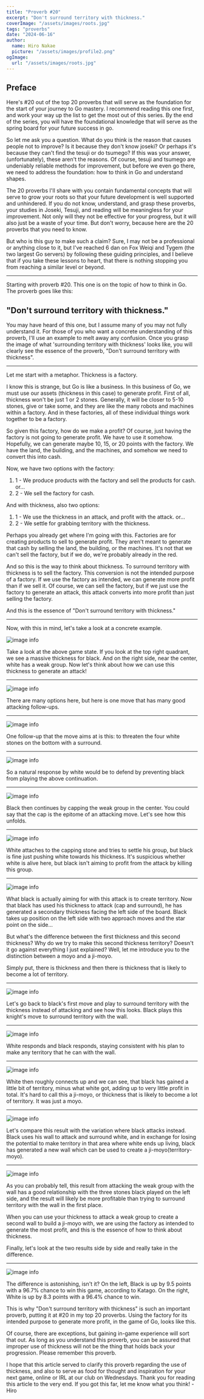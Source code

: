 ```yaml
---
title: "Proverb #20"
excerpt: "Don't surround territory with thickness."
coverImage: "/assets/images/roots.jpg"
tags: "proverbs"
date: "2024-06-16"
author:
  name: Hiro Nakae
  picture: "/assets/images/profile2.png"
ogImage:
  url: "/assets/images/roots.jpg"
---
```


## Preface

Here's #20 out of the top 20 proverbs that will serve as the foundation for the start of your journey to Go mastery. I recommend reading this one first, and work your way up the list to get the most out of this series. By the end of the series, you will have the foundational knowledge that will serve as the spring board for your future success in go.

So let me ask you a question. What do you think is the reason that causes people not to improve? Is it because they don't know joseki? Or perhaps it's because they can't find the tesuji or do tsumego? If this was your answer, (unfortunately), these aren't the reasons. Of course, tesuji and tsumego are undeniably reliable methods for improvement, but before we even go there, we need to address the foundation: how to think in Go and understand shapes.

The 20 proverbs I'll share with you contain fundamental concepts that will serve to grow your roots so that your future development is well supported and unhindered. If you do not know, understand, and grasp these proverbs, your studies in Joseki, Tesuji, and reading will be meaningless for your improvement. Not only will they not be effective for your progress, but it will also just be a waste of your time. But don't worry, because here are the 20 proverbs that you need to know.

But who is this guy to make such a claim? Sure, I may not be a professional or anything close to it, but I've reached 6 dan on Fox Weiqi and Tygem (the two largest Go servers) by following these guiding principles, and I believe that if you take these lessons to heart, that there is nothing stopping you from reaching a similar level or beyond.

---

Starting with proverb #20. This one is on the topic of how to think in Go. The proverb goes like this:

## "Don't surround territory with thickness."

You may have heard of this one, but I assume many of you may not fully understand it. For those of you who want a concrete understanding of this proverb, I'll use an example to melt away any confusion. Once you grasp the image of what 'surrounding territory with thickness' looks like, you will clearly see the essence of the proverb, "Don't surround territory with thickness".

---

Let me start with a metaphor. Thickness is a factory.

I know this is strange, but Go is like a business. In this business of Go, we must use our assets (thickness in this case) to generate profit. First of all, thickness won't be just 1 or 2 stones. Generally, it will be closer to 5-10 stones, give or take some, and they are like the many robots and machines within a factory. And in these factories, all of these individual things work together to be a factory.

So given this factory, how do we make a profit? Of course, just having the factory is not going to generate profit. We have to use it somehow. Hopefully, we can generate maybe 10, 15, or 20 points with the factory. We have the land, the building, and the machines, and somehow we need to convert this into cash.

Now, we have two options with the factory:

1. 1 - We produce products with the factory and sell the products for cash. or...
2. 2 - We sell the factory for cash.

And with thickness, also two options:

1. 1 - We use the thickness in an attack, and profit with the attack.
   or...
2. 2 - We settle for grabbing territory with the thickness.

Perhaps you already get where I'm going with this. Factories are for creating products to sell to generate profit. They aren't meant to generate that cash by selling the land, the building, or the machines. It's not that we can't sell the factory, but if we do, we're probably already in the red.

And so this is the way to think about thickness. To surround territory with thickness is to sell the factory. This conversion is not the intended purpose of a factory. If we use the factory as intended, we can generate more profit than if we sell it. Of course, we can sell the factory, but if we just use the factory to generate an attack, this attack converts into more profit than just selling the factory.

And this is the essence of "Don't surround territory with thickness."

---

Now, with this in mind, let's take a look at a concrete example.

![image info](/assets/blog/proverb20/proverb20-1.PNG)

Take a look at the above game state. If you look at the top right quadrant, we see a massive thickness for black. And on the right side, near the center, white has a weak group. Now let's think about how we can use this thickness to generate an attack!

---

![image info](/assets/blog/proverb20/proverb20-2.PNG)

There are many options here, but here is one move that has many good attacking follow-ups.

---

![image info](/assets/blog/proverb20/proverb20-3.PNG)

One follow-up that the move aims at is this: to threaten the four white stones on the bottom with a surround.

---

![image info](/assets/blog/proverb20/proverb20-4.PNG)

So a natural response by white would be to defend by preventing black from playing the above continuation.

---

![image info](/assets/blog/proverb20/proverb20-5.PNG)

Black then continues by capping the weak group in the center. You could say that the cap is the epitome of an attacking move. Let's see how this unfolds.

---

![image info](/assets/blog/proverb20/proverb20-6.PNG)

White attaches to the capping stone and tries to settle his group, but black is fine just pushing white towards his thickness. It's suspicious whether white is alive here, but black isn't aiming to profit from the attack by killing this group.

---

<!-- ![image info](/assets/blog/proverb20/proverb20-7.PNG)

![image info](/assets/blog/proverb20/proverb20-8.PNG) -->

![image info](/assets/blog/proverb20/proverb20-9.PNG)

What black is actually aiming for with this attack is to create territory.
Now that black has used his thickness to attack (cap and surround), he has generated a secondary thickness facing the left side of the board. Black takes up position on the left side with two approach moves and the star point on the side...

But what's the difference between the first thickness and this second thickness? Why do we try to make this second thickness territory? Doesn't it go against everything I just explained? Well, let me introduce you to the distinction between a moyo and a ji-moyo.

Simply put, there is thickness and then there is thickness that is likely to become a lot of territory.

---

![image info](/assets/blog/proverb20/proverb20-10.PNG)

Let's go back to black's first move and play to surround territory with the thickness instead of attacking and see how this looks. Black plays this knight's move to surround territory with the wall.

---

![image info](/assets/blog/proverb20/proverb20-11.PNG)

White responds and black responds, staying consistent with his plan to make any territory that he can with the wall.

---

![image info](/assets/blog/proverb20/proverb20-12.PNG)

White then roughly connects up and we can see, that black has gained a little bit of territory, minus what white got, adding up to very little profit in total. It's hard to call this a ji-moyo, or thickness that is likely to become a lot of territory. It was just a moyo.

---

![image info](/assets/blog/proverb20/proverb20-6.PNG)

Let's compare this result with the variation where black attacks instead. Black uses his wall to attack and surround white, and in exchange for losing the potential to make territory in that area where white ends up living, black has generated a new wall which can be used to create a ji-moyo(territory-moyo).

---

![image info](/assets/blog/proverb20/proverb20-9.PNG)

As you can probably tell, this result from attacking the weak group with the wall has a good relationship with the three stones black played on the left side, and the result will likely be more profitable than trying to surround territory with the wall in the first place.

When you can use your thickness to attack a weak group to create a second wall to build a ji-moyo with, we are using the factory as intended to generate the most profit, and this is the essence of how to think about thickness.

Finally, let's look at the two results side by side and really take in the difference.

---

![image info](/assets/blog/proverb20/proverb20-13.PNG)

The difference is astonishing, isn't it?
On the left, Black is up by 9.5 points with a 96.7% chance to win this game, according to Katago.
On the right, White is up by 8.3 points with a 96.4% chance to win.

This is why "Don't surround territory with thickness" is such an important proverb, putting it at #20 in my top 20 proverbs. Using the factory for its intended purpose to generate more profit, in the game of Go, looks like this.

Of course, there are exceptions, but gaining in-game experience will sort that out. As long as you understand this proverb, you can be assured that improper use of thickness will not be the thing that holds back your progression. Please remember this proverb.

I hope that this article served to clarify this proverb regarding the use of thickness, and also to serve as food for thought and inspiration for your next game, online or IRL at our club on Wednesdays. Thank you for reading this article to the very end. If you got this far, let me know what you think! -Hiro
